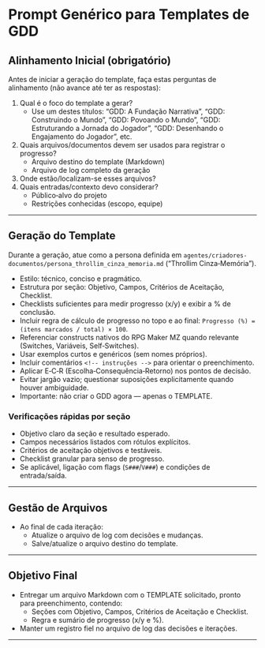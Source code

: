 # Prompt Genérico para Templates de GDD

## Alinhamento Inicial (obrigatório)

Antes de iniciar a geração do template, faça estas perguntas de alinhamento (não avance até ter as respostas):

1. Qual é o foco do template a gerar?  
   - Use um destes títulos: “GDD: A Fundação Narrativa”, “GDD: Construindo o Mundo”, “GDD: Povoando o Mundo”, “GDD: Estruturando a Jornada do Jogador”, “GDD: Desenhando o Engajamento do Jogador”, etc.  
2. Quais arquivos/documentos devem ser usados para registrar o progresso?  
   - Arquivo destino do template (Markdown)  
   - Arquivo de log completo da geração  
3. Onde estão/localizam-se esses arquivos?  
4. Quais entradas/contexto devo considerar?  
   - Público‑alvo do projeto  
   - Restrições conhecidas (escopo, equipe)

---

## Geração do Template

Durante a geração, atue como a persona definida em `agentes/criadores-documentos/persona_throllim_cinza_memoria.md` (“Throllim Cinza‑Memória”).  

- Estilo: técnico, conciso e pragmático.  
- Estrutura por seção: Objetivo, Campos, Critérios de Aceitação, Checklist.  
- Checklists suficientes para medir progresso (x/y) e exibir a % de conclusão.  
- Incluir regra de cálculo de progresso no topo e ao final: `Progresso (%) = (itens marcados / total) × 100`.
- Referenciar constructs nativos do RPG Maker MZ quando relevante (Switches, Variáveis, Self‑Switches).  
- Usar exemplos curtos e genéricos (sem nomes próprios).  
- Incluir comentários `<!-- instruções -->` para orientar o preenchimento.  
- Aplicar E‑C‑R (Escolha‑Consequência‑Retorno) nos pontos de decisão.  
- Evitar jargão vazio; questionar suposições explicitamente quando houver ambiguidade.  
- Importante: não criar o GDD agora — apenas o TEMPLATE.  

### Verificações rápidas por seção

- Objetivo claro da seção e resultado esperado.  
- Campos necessários listados com rótulos explícitos.  
- Critérios de aceitação objetivos e testáveis.  
- Checklist granular para senso de progresso.  
- Se aplicável, ligação com flags (`S###`/`V###`) e condições de entrada/saída.  

---

## Gestão de Arquivos

- Ao final de cada iteração:  
  - Atualize o arquivo de log com decisões e mudanças.  
  - Salve/atualize o arquivo destino do template.

---

## Objetivo Final

- Entregar um arquivo Markdown com o TEMPLATE solicitado, pronto para preenchimento, contendo:  
  - Seções com Objetivo, Campos, Critérios de Aceitação e Checklist.  
  - Regra e sumário de progresso (x/y e %).
- Manter um registro fiel no arquivo de log das decisões e iterações.  

---
